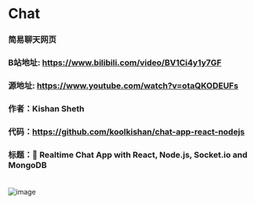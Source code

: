 # Chat <br>
### 简易聊天网页 <br>
### B站地址: https://www.bilibili.com/video/BV1Ci4y1y7GF <br>
### 源地址: https://www.youtube.com/watch?v=otaQKODEUFs <br>
### 作者：Kishan Sheth <br>
### 代码：https://github.com/koolkishan/chat-app-react-nodejs <br>
### 标题：🔴 Realtime Chat App with React, Node.js, Socket.io and MongoDB <br> <br>
![image](https://user-images.githubusercontent.com/68136583/178089214-394fd901-7e7e-4475-84e2-b00f1f75deb7.png)
